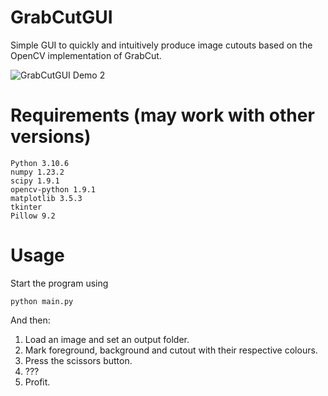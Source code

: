 # GrabCutGUI
Simple GUI to quickly and intuitively produce image cutouts based on the OpenCV implementation of GrabCut.

![GrabCutGUI Demo 2](https://user-images.githubusercontent.com/87820315/188259901-bc3a17d7-7a3a-4a72-a04d-d8897ec1fe19.png)


# Requirements (may work with other versions)

    Python 3.10.6
    numpy 1.23.2
    scipy 1.9.1
    opencv-python 1.9.1
    matplotlib 3.5.3
    tkinter
    Pillow 9.2

# Usage

Start the program using 

    python main.py
    
And then:

1. Load an image and set an output folder.
2. Mark foreground, background and cutout with their respective colours.
3. Press the scissors button.
4. ???
5. Profit.
